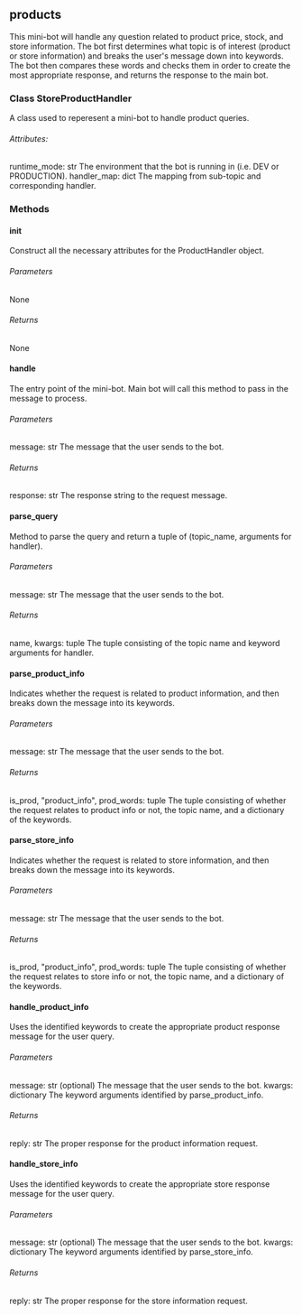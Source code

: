 ## products
This mini-bot will handle any question related to product price, stock, and store information. The bot first determines what topic is of interest (product or store information) and breaks the user's message down into keywords. The bot then compares these words and checks them in order to create the most appropriate response, and returns the response to the main bot.

### Class StoreProductHandler
A class used to reperesent a mini-bot to handle product queries.
###### Attributes:
runtime_mode: str
The environment that the bot is running in (i.e. DEV or PRODUCTION).
handler_map: dict
The mapping from sub-topic and corresponding handler.

### Methods
#### __init__
Construct all the necessary attributes for the ProductHandler object.
###### Parameters
None
###### Returns
None
#### handle
The entry point of the mini-bot. Main bot will call this method to pass in the message to process.
###### Parameters
message: str
The message that the user sends to the bot.
###### Returns
response: str
The response string to the request message.
#### parse_query
Method to parse the query and return a tuple of (topic_name, arguments for handler).
###### Parameters
message: str
The message that the user sends to the bot.
###### Returns
name, kwargs: tuple
The tuple consisting of the topic name and keyword arguments for handler.
#### parse_product_info
Indicates whether the request is related to product information, and then breaks down the message into its keywords.
###### Parameters
message: str
The message that the user sends to the bot.
###### Returns
is_prod, "product_info", prod_words: tuple
The tuple consisting of whether the request relates to product info or not, the topic name, and a dictionary of the keywords.
#### parse_store_info
Indicates whether the request is related to store information, and then breaks down the message into its keywords.
###### Parameters
message: str
The message that the user sends to the bot.
###### Returns
is_prod, "product_info", prod_words: tuple
The tuple consisting of whether the request relates to store info or not, the topic name, and a dictionary of the keywords.
#### handle_product_info
Uses the identified keywords to create the appropriate product response message for the user query.
###### Parameters
message: str (optional)
The message that the user sends to the bot.
kwargs: dictionary
The keyword arguments identified by parse_product_info.
###### Returns
reply: str
The proper response for the product information request.
#### handle_store_info
Uses the identified keywords to create the appropriate store response message for the user query.
###### Parameters
message: str (optional)
The message that the user sends to the bot.
kwargs: dictionary
The keyword arguments identified by parse_store_info.
###### Returns
reply: str
The proper response for the store information request.